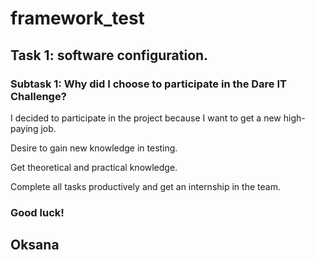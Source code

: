 # framework_test

## Task 1: software configuration.
 
### Subtask 1: Why did I choose to participate in the Dare IT Challenge?

I decided to participate in the project because I want to get a new high-paying job.

Desire to gain new knowledge in testing.

Get theoretical and practical knowledge.

Complete all tasks productively and get an internship in the team. 

### Good luck!
## Oksana